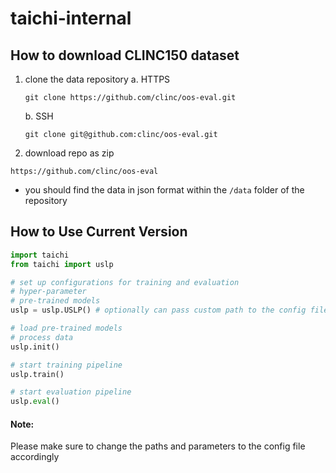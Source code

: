 # taichi-internal

## How to download CLINC150 dataset
1. clone the data repository
    a. HTTPS
    ```
    git clone https://github.com/clinc/oos-eval.git
    ```
    b. SSH
    ```
    git clone git@github.com:clinc/oos-eval.git
    ```
2. download repo as zip
```
https://github.com/clinc/oos-eval
```
- you should find the data in json format within the `/data` folder of the repository


## How to Use Current Version
```python
import taichi
from taichi import uslp

# set up configurations for training and evaluation
# hyper-parameter
# pre-trained models
uslp = uslp.USLP() # optionally can pass custom path to the config file in the argument

# load pre-trained models
# process data
uslp.init()

# start training pipeline
uslp.train()

# start evaluation pipeline
uslp.eval()
```

#### Note: 
Please make sure to change the paths and parameters to the config file accordingly
